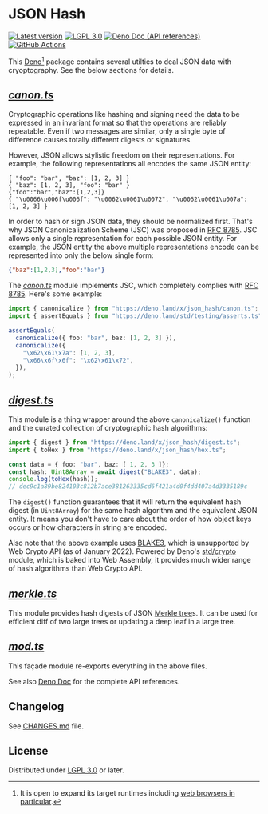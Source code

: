 <!-- deno-fmt-ignore-file -->

JSON Hash
=========

[![Latest version][Tag badge]][Deno module]
[![LGPL 3.0][License badge]](./LICENSE)
[![Deno Doc (API references)][Deno Doc badge]][Deno Doc]
[![GitHub Actions][GitHub Actions status badge]][GitHub Actions]

This [Deno][][^1] package contains several utilties to deal JSON data with
cryoptography.  See the below sections for details.

[^1]: It is open to expand its target runtimes including [web browsers in
      particular][1].

[Tag badge]: https://img.shields.io/github/v/tag/dahlia/json-hash
[Deno module]: https://deno.land/x/json_hash
[License badge]: https://img.shields.io/github/license/dahlia/json-hash
[Deno Doc]: https://doc.deno.land/https://deno.land/x/json_hash/mod.ts
[Deno Doc badge]: https://img.shields.io/badge/api-deno%20doc-blue
[GitHub Actions]: https://github.com/dahlia/json-hash/actions/workflows/test.yaml
[GitHub Actions status badge]: https://github.com/dahlia/json-hash/actions/workflows/test.yaml/badge.svg
[Deno]: https://deno.land/
[1]: https://github.com/dahlia/json-hash/issues/2


[*canon.ts*][canon.ts]
----------------------

Cryptographic operations like hashing and signing need the data to be
expressed in an invariant format so that the operations are reliably
repeatable.  Even if two messages are similar, only a single byte of difference
causes totally different digests or signatures.

However, JSON allows stylistic freedom on their representations.
For example, the following representations all encodes the same JSON entity:

~~~ jsonl
{ "foo": "bar", "baz": [1, 2, 3] }
{ "baz": [1, 2, 3], "foo": "bar" }
{"foo":"bar","baz":[1,2,3]}
{ "\u0066\u006f\u006f": "\u0062\u0061\u0072", "\u0062\u0061\u007a": [1, 2, 3] }
~~~~

In order to hash or sign JSON data, they should be normalized first.
That's why JSON Canonicalization Scheme (JSC) was proposed in [RFC 8785].
JSC allows only a single representation for each possible JSON entity.
For example, the JSON entity the above multiple representations encode can
be represented into only the below single form:

~~~ json
{"baz":[1,2,3],"foo":"bar"}
~~~

The [*canon.ts*][canon.ts] module implements JSC, which completely complies
with [RFC 8785].  Here's some example:

~~~ typescript
import { canonicalize } from "https://deno.land/x/json_hash/canon.ts";
import { assertEquals } from "https://deno.land/std/testing/asserts.ts";

assertEquals(
  canonicalize({ foo: "bar", baz: [1, 2, 3] }),
  canonicalize({
    "\x62\x61\x7a": [1, 2, 3],
    "\x66\x6f\x6f": "\x62\x61\x72",
  }),
);
~~~

[canon.ts]: https://doc.deno.land/https://deno.land/x/json_hash/canon.ts
[RFC 8785]: https://tools.ietf.org/html/rfc8785


[*digest.ts*][digest.ts]
------------------------

This module is a thing wrapper around the above `canonicalize()` function and
the curated collection of cryptographic hash algorithms:

~~~~ typescript
import { digest } from "https://deno.land/x/json_hash/digest.ts";
import { toHex } from "https://deno.land/x/json_hash/hex.ts";

const data = { foo: "bar", baz: [ 1, 2, 3 ]};
const hash: Uint8Array = await digest("BLAKE3", data);
console.log(toHex(hash));
// dec9c1a89be824103c812b7ace381263335cd6f421a4d0f4dd407a4d3335189c
~~~~

The `digest()` function guarantees that it will return the equivalent hash
digest (in `Uint8Array`) for the same hash algorithm and the equivalent JSON
entity.  It means you don't have to care about the order of how object keys
occurs or how characters in string are encoded.

Also note that the above example uses [BLAKE3], which is unsupported by
Web Crypto API (as of January 2022).  Powered by Deno's [std/crypto] module,
which is baked into Web Assembly, it provides much wider range of hash
algorithms than Web Crypto API.

[digest.ts]: https://doc.deno.land/https://deno.land/x/json_hash/digest.ts
[BLAKE3]: https://github.com/BLAKE3-team/BLAKE3
[std/crypto]: https://deno.land/std@0.120.0/crypto#supported-algorithms


[*merkle.ts*][merkle.ts]
------------------------

This module provides hash digests of JSON [Merkle tree]s.
It can be used for efficient diff of two large trees or updating a deep
leaf in a large tree.

[merkle.ts]: https://doc.deno.land/https://deno.land/x/json_hash/digest.ts
[Merkle tree]: https://en.wikipedia.org/wiki/Merkle_tree


[*mod.ts*][Deno doc]
--------------------

This façade module re-exports everything in the above files.

See also [Deno Doc] for the complete API references.


Changelog
---------

See [CHANGES.md](CHANGES.md) file.


License
-------

Distributed under [LGPL 3.0] or later.

[LGPL 3.0]: https://www.gnu.org/licenses/lgpl-3.0.html
